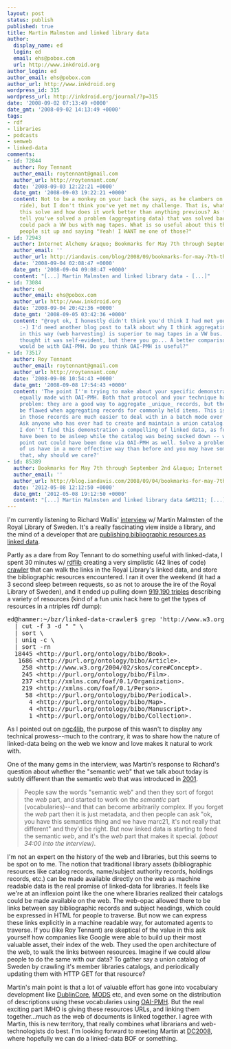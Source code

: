 ```yaml
---
layout: post
status: publish
published: true
title: Martin Malmsten and linked library data
author:
  display_name: ed
  login: ed
  email: ehs@pobox.com
  url: http://www.inkdroid.org
author_login: ed
author_email: ehs@pobox.com
author_url: http://www.inkdroid.org
wordpress_id: 315
wordpress_url: http://inkdroid.org/journal/?p=315
date: '2008-09-02 07:13:49 +0000'
date_gmt: '2008-09-02 14:13:49 +0000'
tags:
- rdf
- libraries
- podcasts
- semweb
- linked-data
comments:
- id: 72844
  author: Roy Tennant
  author_email: roytennant@gmail.com
  author_url: http://roytennant.com/
  date: '2008-09-03 12:22:21 +0000'
  date_gmt: '2008-09-03 19:22:21 +0000'
  content: Not to be a monkey on your back (he says, as he clambers on for another
    ride), but I don't think you've yet met my challenge. That is, what problem does
    this solve and how does it work better than anything previous? As far as I can
    tell you've solved a problem (aggregating data) that was solved back when you
    could pack a VW bus with mag tapes. What is so useful about this that will have
    people sit up and saying "Yeah! I WANT me one of those?"
- id: 72943
  author: Internet Alchemy &raquo; Bookmarks for May 7th through September 2nd
  author_email: ''
  author_url: http://iandavis.com/blog/2008/09/bookmarks-for-may-7th-through-september-2nd
  date: '2008-09-04 02:08:47 +0000'
  date_gmt: '2008-09-04 09:08:47 +0000'
  content: "[...] Martin Malmsten and linked library data - [...]"
- id: 73084
  author: ed
  author_email: ehs@pobox.com
  author_url: http://www.inkdroid.org
  date: '2008-09-04 20:42:36 +0000'
  date_gmt: '2008-09-05 03:42:36 +0000'
  content: "@royt ok, I honestly didn't think you'd think I had met your challenge
    :-) I'd need another blog post to talk about why I think aggregating resources
    in this way (web harvesting) is superior to mag tapes in a VW bus. I would've
    thought it was self-evident, but there you go... A better comparison, I think
    would be with OAI-PMH. Do you think OAI-PMH is useful?"
- id: 73517
  author: Roy Tennant
  author_email: roytennant@gmail.com
  author_url: http://roytennant.com/
  date: '2008-09-08 10:54:43 +0000'
  date_gmt: '2008-09-08 17:54:43 +0000'
  content: 'The point I''m trying to make about your specific demonstration can be
    equally made with OAI-PMH. Both that protocol and your technique have the same
    problem: they are a good way to aggregate _unique_ records, but they will always
    be flawed when aggregating records for commonly held items. This is because variations
    in those records are much easier to deal with in a batch mode over time than dynamically.
    Ask anyone who has ever had to create and maintain a union catalog.  This is why
    I don''t find this demonstration a compelling of linked data, as fun as it may
    have been to be asleep while the catalog was being sucked down -- which as you
    point out could have been done via OAI-PMH as well. Solve a problem that many
    of us have in a more effective way than before and you may have something. Without
    that, why should we care?'
- id: 85389
  author: Bookmarks for May 7th through September 2nd &laquo; Internet Alchemy
  author_email: ''
  author_url: http://blog.iandavis.com/2008/09/04/bookmarks-for-may-7th-through-september-2nd/
  date: '2012-05-08 12:12:50 +0000'
  date_gmt: '2012-05-08 19:12:50 +0000'
  content: "[...] Martin Malmsten and linked library data &#8211; [...]"
---
```


<p>I'm currently listening to Richard Wallis' <a href="http://blogs.talis.com/panlibus/archives/2008/08/semantic-future-for-libraries-martin-marlmsten-talks-with-talis.php">interview</a> w/ Martin Malmsten of the Royal Library of Sweden. It's a really fascinating view inside a library, and the mind of a developer that are <a href="http://article.gmane.org/gmane.culture.libraries.ngc4lib/4617">publishing bibliographic resources as linked data</a>.</p>
<p>Partly as a dare from Roy Tennant to do something useful with linked-data, I spent 30 minutes w/ <a href="http://rdflib.net">rdflib</a> creating a very simplistic (42 lines of code) <a href="http://web.archive.org/web/20101216213250/http://inkdroid.org/bzr/linked-data-crawler/crawl.py">crawler</a> that can walk the links in the Royal Library's linked data, and store the bibliographic resources encountered. I ran it over the weekend (it had a 3 second sleep between requests, so as not to arouse the ire of the Royal Library of Sweden), and it ended up pulling down <a href="http://web.archive.org/web/20090106021214/http://inkdroid.org/bzr/linked-data-crawler/libris.kb.se.n3">919,190 triples</a> describing a variety of resources (kind of a fun unix hack here to get the types of resources in a ntriples rdf dump):</p>
<pre>
ed@hammer:~/bzr/linked-data-crawler$ grep 'http://www.w3.org/1999/02/22-rdf-syntax-ns#type' libris.kb.se.n3 \
  | cut -f 3 -d " " \
  | sort \ 
  | uniq -c \
  | sort -rn
  18445 &lt;http://purl.org/ontology/bibo/Book&gt;.
   1686 &lt;http://purl.org/ontology/bibo/Article&gt;.
    258 &lt;http://www.w3.org/2004/02/skos/core#Concept&gt;.
    245 &lt;http://purl.org/ontology/bibo/Film&gt;.
    237 &lt;http://xmlns.com/foaf/0.1/Organization&gt;.
    219 &lt;http://xmlns.com/foaf/0.1/Person&gt;.
     58 &lt;http://purl.org/ontology/bibo/Periodical&gt;.
      4 &lt;http://purl.org/ontology/bibo/Map&gt;.
      4 &lt;http://purl.org/ontology/bibo/Manuscript&gt;.
      1 &lt;http://purl.org/ontology/bibo/Collection&gt;.
</pre>
<p>As I pointed out on <a href="http://article.gmane.org/gmane.culture.libraries.ngc4lib/4647">ngc4lib</a>, the purpose of this wasn't to display any technical prowess--much to the contrary, it was to share how the nature of linked-data being on the web we know and love makes it natural to work with.</p>
<p>One of the many gems in the interview, was Martin's response to Richard's question about whether the "semantic web" that we talk about today is subtly different than the semantic web that was introduced in <a href="http://www.sciam.com/article.cfm?id=the-semantic-web">2001</a>.</p>
<blockquote><p>
People saw the words "semantic web" and then they sort of forgot the <em>web</em> part, and started to work on the <em>semantic</em> part (vocabularies)--and that can become arbitrarily complex. If you forget the <em>web</em> part then it is just metadata, and then people can ask "ok, you have this semantics thing and we have marc21, it's not really that different" and they'd be right. But now linked data is starting to feed the semantic <em>web</em>, and it's the <em>web</em> part that makes it special. <em>(about 34:00 into the interview)</em>.
</p></blockquote>
<p>I'm not an expert on the history of the web and libraries, but this seems to be spot on to me. The notion that traditional library assets (bibliographic resources like catalog records, name/subject authority records, holdings records, etc.) can be made available directly on the web as machine readable data is the real promise of linked-data for libraries. It feels like we're at an inflexion point like the one where libraries realized their catalogs could be made available on the web. The web-opac allowed there to be links between say bibliographic records and subject headings, which could be expressed in HTML for people to traverse. But now we can express these links explicitly in a machine readable way, for automated agents to traverse. If you (like Roy Tennant) are skeptical of the value in this ask yourself how companies like Google were able to build up their most valuable asset, their index of the web. They used the open architecture of the web, to walk the links between resources. Imagine if we could allow people to do the same with our data? To gather say a union catalog of Sweden by crawling it's member libraries catalogs, and periodically updating them with HTTP GET for that resource?</p>
<p>Martin's main point is that a lot of valuable effort has gone into vocabulary development like <a href="http://dublincore.org/">DublinCore</a>, <a href="http://www.loc.gov/standards/mods/">MODS</a> etc, and even some on the distribution of descriptions using these vocabularies using <a href="http://www.openarchives.org/">OAI-PMH</a>. But the real exciting part IMHO is giving these resources URLs, and linking them together...much as the web of documents is linked together. I agree with Martin, this is new territory, that really combines what librarians and web-technologists do best. I'm looking forward to meeting Martin at <a href="http://web.archive.org/web/20130722011956/http://dc2008.de/">DC2008</a>, where hopefully we can do a linked-data BOF or something.</p>
